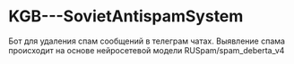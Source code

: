 # KGB---SovietAntispamSystem
Бот для удаления спам сообщений в телеграм чатах. Выявление спама происходит на основе нейросетевой модели RUSpam/spam_deberta_v4
